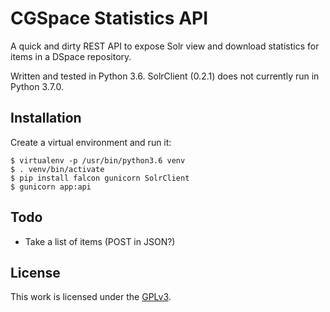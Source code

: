 # CGSpace Statistics API
A quick and dirty REST API to expose Solr view and download statistics for items in a DSpace repository.

Written and tested in Python 3.6. SolrClient (0.2.1) does not currently run in Python 3.7.0.

## Installation
Create a virtual environment and run it:

    $ virtualenv -p /usr/bin/python3.6 venv
    $ . venv/bin/activate
    $ pip install falcon gunicorn SolrClient
    $ gunicorn app:api

## Todo

- Take a list of items (POST in JSON?)

## License
This work is licensed under the [GPLv3](https://www.gnu.org/licenses/gpl-3.0.en.html).
